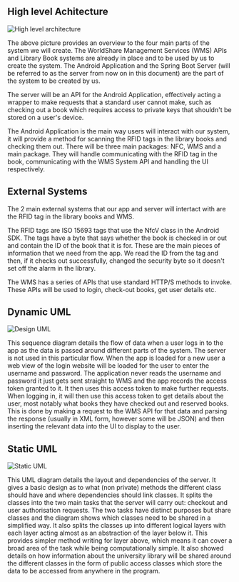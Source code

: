 ## High level Achitecture

![](https://github.com/josh26turner/UoB-Library-App/blob/master/docs/portfolio/includes/high-level-architecture.png "High level architecture")

The above picture provides an overview to the four main parts of the system we will create. The WorldShare Management Services (WMS) APIs and Library Book systems are already in place and to be used by us to create the system. The Android Application and the Spring Boot Server (will be referred to as the server from now on in this document) are the part of the system to be created by us.  

The server will be an API for the Android Application, effectively acting a wrapper to make requests that a standard user cannot make, such as checking out a book which requires access to private keys that shouldn't be stored on a user's device.   

The Android Application is the main way users will interact with our system, it will provide a method for scanning the RFID tags in the library books and checking them out. There will be three main packages: NFC, WMS and a main package. They will handle communicating with the RFID tag in the book, communicating with the WMS System API and handling the UI respectively.  


## External Systems  

The 2 main external systems that our app and server will intertact with are the RFID tag in the library books and WMS.  

The RFID tags are ISO 15693 tags that use the NfcV class in the Android SDK. The tags have a byte that says whether the book is checked in or out and contain the ID of the book that it is for. These are the main pieces of information that we need from the app. We read the ID from the tag and then, if it checks out successfully, changed the security byte so it doesn't set off the alarm in the library.  

The WMS has a series of APIs that use standard HTTP/S methods to invoke. These APIs will be used to login, check-out books, get user details etc. 


## Dynamic UML

![](https://github.com/josh26turner/UoB-Library-App/blob/master/docs/portfolio/includes/Dynamic-UML.png "Design UML")

This sequence diagram details the flow of data when a user logs in to the app as the data is passed around different parts of the system. The server is not used in this particular flow. When the app is loaded for a new user a web view of the login website will be loaded for the user to enter the username and password. The application never reads the username and password it just gets sent straight to WMS and the app records the access token granted to it. It then uses this access token to make further requests. When logging in, it will then use this access token to get details about the user, most notably what books they have checked out and reserved books. This is done by making a request to the WMS API for that data and parsing the response (usually in XML form, however some will be JSON) and then inserting the relevant data into the UI to display to the user.  


## Static UML

![](https://github.com/josh26turner/UoB-Library-App/blob/master/docs/portfolio/includes/Static-UML.png "Static UML")

This UML diagram details the layout and dependencies of the server. It gives a basic design as to what (non private) methods the different class should have and where dependencies should link classes. It splits the classes into the two main tasks that the server will carry out: checkout and user authorisation requests. The two tasks have distinct purposes but share classes and the diagram shows which classes need to be shared in a simplified way. It also splits the classes up into different logical layers with each layer acting almost as an abstraction of the layer below it. This provides simpler method writing for layer above, which means it can cover a broad area of the task while being computationally simple. It also showed details on how information about the university library will be shared around the different classes in the form of public access classes which store the data to be accessed from anywhere in the program.  

